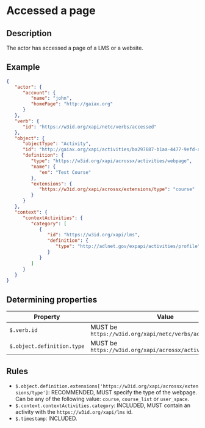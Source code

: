 # Accessed a page

## Description

The actor has accessed a page of a LMS or a website.

## Example

```json
{
   "actor": {
      "account": {
         "name": "john",
         "homePage": "http://gaiax.org"
      }
   },
   "verb": {
      "id": "https://w3id.org/xapi/netc/verbs/accessed"
   },
   "object": {
      "objectType": "Activity",
      "id": "http://gaiax.org/xapi/activities/ba297687-b1aa-4477-9efd-a782c8fdb90a",
      "definition": {
         "type": "https://w3id.org/xapi/acrossx/activities/webpage",
         "name": {
            "en": "Test Course"
         },
         "extensions": {
            "https://w3id.org/xapi/acrossx/extensions/type": "course"
         }
      }
   },
   "context": {
      "contextActivities": {
         "category": [
            {
               "id": "https://w3id.org/xapi/lms",
               "definition": {
                  "type": "http://adlnet.gov/expapi/activities/profile"
               }
            }
         ]
      }
   }
}
```

## Determining properties

| Property | Value |
|---|---|
| `$.verb.id` | MUST be `https://w3id.org/xapi/netc/verbs/accessed` |
| `$.object.definition.type` | MUST be `https://w3id.org/xapi/acrossx/activities/webpage` |

## Rules

- `$.object.definition.extensions['https://w3id.org/xapi/acrossx/extensions/type']`: RECOMMENDED, MUST specify the type of the webpage. Can be any of the following value: `course`, `course_list` or `user_space`.
- `$.context.contextActivities.category`: INCLUDED, MUST contain an activity with the `https://w3id.org/xapi/lms` id.
- `$.timestamp`: INCLUDED.
